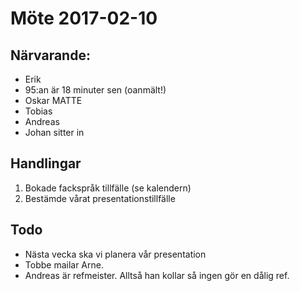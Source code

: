 Möte 2017-02-10
===============

Närvarande:
-----------

  * Erik
  * 95:an är 18 minuter sen (oanmält!)
  * Oskar MATTE
  * Tobias
  * Andreas
  * Johan sitter in

Handlingar
----------

  1. Bokade fackspråk tillfälle (se kalendern)
  2. Bestämde vårat presentationstillfälle

Todo
----

  * Nästa vecka ska vi planera vår presentation
  * Tobbe mailar Arne.
  * Andreas är refmeister. Alltså han kollar så ingen gör en dålig ref.

